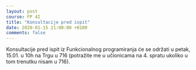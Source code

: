 ```yaml
---
layout: post
course: FP 4I
title: "Konsultacije pred ispit"
date: 2020-01-15 21:00:00 +0100
comments: false
---
```


Konsultacije pred ispit iz Funkcionalnog programiranja će se održati u petak,
15.01. u 10h na Trgu u 716 (potražite me u učionicama na 4. spratu ukoliko 
u tom trenutku nisam u 716).